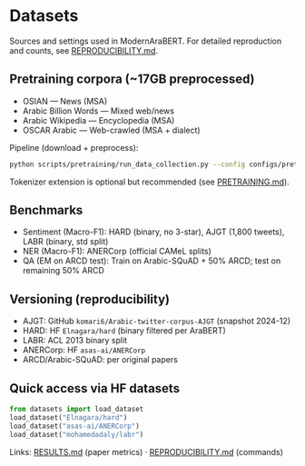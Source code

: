 # Datasets

Sources and settings used in ModernAraBERT. For detailed reproduction and counts, see [REPRODUCIBILITY.md](./REPRODUCIBILITY.md).

## Pretraining corpora (~17GB preprocessed)
- OSIAN — News (MSA)
- Arabic Billion Words — Mixed web/news
- Arabic Wikipedia — Encyclopedia (MSA)
- OSCAR Arabic — Web-crawled (MSA + dialect)

Pipeline (download + preprocess):
```bash
python scripts/pretraining/run_data_collection.py --config configs/pretraining/data_collection.yaml
```
Tokenizer extension is optional but recommended (see [PRETRAINING.md](./PRETRAINING.md)).

## Benchmarks
- Sentiment (Macro-F1): HARD (binary, no 3-star), AJGT (1,800 tweets), LABR (binary, std split)
- NER (Macro-F1): ANERCorp (official CAMeL splits)
- QA (EM on ARCD test): Train on Arabic-SQuAD + 50% ARCD; test on remaining 50% ARCD

## Versioning (reproducibility)
- AJGT: GitHub `komari6/Arabic-twitter-corpus-AJGT` (snapshot 2024-12)
- HARD: HF `Elnagara/hard` (binary filtered per AraBERT)
- LABR: ACL 2013 binary split
- ANERCorp: HF `asas-ai/ANERCorp`
- ARCD/Arabic-SQuAD: per original papers

## Quick access via HF datasets
```python
from datasets import load_dataset
load_dataset("Elnagara/hard")
load_dataset("asas-ai/ANERCorp")
load_dataset("mohamedadaly/labr")
```

Links: [RESULTS.md](./RESULTS.md) (paper metrics) · [REPRODUCIBILITY.md](./REPRODUCIBILITY.md) (commands)

